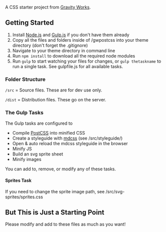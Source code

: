 A CSS starter project from [Gravity Works](http://www.gravityworksdesign.com/).

## Getting Started
1. Install [Node.js](https://nodejs.org/en/) and [Gulp.js](http://gulpjs.com/) if you don't have them already
2. Copy all the files and folders inside of /gwpostcss into your theme directory (don't forget the .gitignore)
3. Navigate to your theme directory in command line
4. Run `npm install` to download all the required node modules
5. Run `gulp` to start watching your files for changes, or `gulp thetaskname` to run a single task. See gulpfile.js for all available tasks.

### Folder Structure
`/src` = Source files. These are for dev use only.

`/dist` = Distribution files. These go on the server.

### The Gulp Tasks
The Gulp tasks are configured to

* Compile [PostCSS](https://github.com/postcss/postcss) into minified CSS
* Create a styleguide with [mdcss](https://github.com/jonathantneal/mdcss) (see /src/styleguide/)
* Open & auto reload the mdcss styleguide in the browser
* Minify JS
* Build an svg sprite sheet
* Minify images

You can add to, remove, or modify any of these tasks. 

#### Sprites Task
If you need to change the sprite image path, see /src/svg-sprites/sprites.css

## But This is Just a Starting Point
Please modify and add to these files as much as you want!
